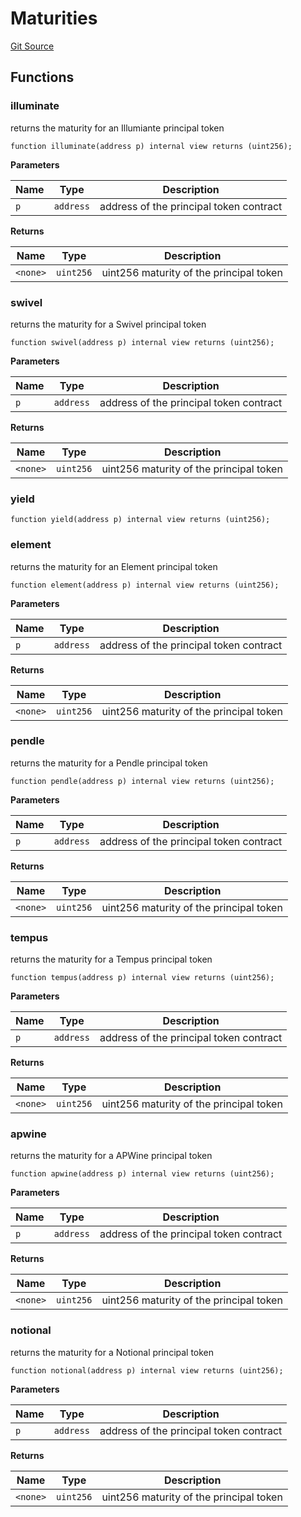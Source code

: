 # Maturities
[Git Source](https://github.com/Swivel-Finance/illuminate/blob/ddf95dfbaf2df4d82b6652aff5c2effb5fee45f4/src/lib/Maturities.sol)


## Functions
### illuminate

returns the maturity for an Illumiante principal token


```solidity
function illuminate(address p) internal view returns (uint256);
```
**Parameters**

|Name|Type|Description|
|----|----|-----------|
|`p`|`address`|address of the principal token contract|

**Returns**

|Name|Type|Description|
|----|----|-----------|
|`<none>`|`uint256`|uint256 maturity of the principal token|


### swivel

returns the maturity for a Swivel principal token


```solidity
function swivel(address p) internal view returns (uint256);
```
**Parameters**

|Name|Type|Description|
|----|----|-----------|
|`p`|`address`|address of the principal token contract|

**Returns**

|Name|Type|Description|
|----|----|-----------|
|`<none>`|`uint256`|uint256 maturity of the principal token|


### yield


```solidity
function yield(address p) internal view returns (uint256);
```

### element

returns the maturity for an Element principal token


```solidity
function element(address p) internal view returns (uint256);
```
**Parameters**

|Name|Type|Description|
|----|----|-----------|
|`p`|`address`|address of the principal token contract|

**Returns**

|Name|Type|Description|
|----|----|-----------|
|`<none>`|`uint256`|uint256 maturity of the principal token|


### pendle

returns the maturity for a Pendle principal token


```solidity
function pendle(address p) internal view returns (uint256);
```
**Parameters**

|Name|Type|Description|
|----|----|-----------|
|`p`|`address`|address of the principal token contract|

**Returns**

|Name|Type|Description|
|----|----|-----------|
|`<none>`|`uint256`|uint256 maturity of the principal token|


### tempus

returns the maturity for a Tempus principal token


```solidity
function tempus(address p) internal view returns (uint256);
```
**Parameters**

|Name|Type|Description|
|----|----|-----------|
|`p`|`address`|address of the principal token contract|

**Returns**

|Name|Type|Description|
|----|----|-----------|
|`<none>`|`uint256`|uint256 maturity of the principal token|


### apwine

returns the maturity for a APWine principal token


```solidity
function apwine(address p) internal view returns (uint256);
```
**Parameters**

|Name|Type|Description|
|----|----|-----------|
|`p`|`address`|address of the principal token contract|

**Returns**

|Name|Type|Description|
|----|----|-----------|
|`<none>`|`uint256`|uint256 maturity of the principal token|


### notional

returns the maturity for a Notional principal token


```solidity
function notional(address p) internal view returns (uint256);
```
**Parameters**

|Name|Type|Description|
|----|----|-----------|
|`p`|`address`|address of the principal token contract|

**Returns**

|Name|Type|Description|
|----|----|-----------|
|`<none>`|`uint256`|uint256 maturity of the principal token|


